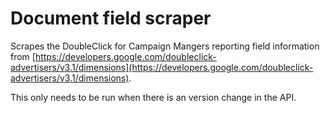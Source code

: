 # Document field scraper

Scrapes the DoubleClick for Campaign Mangers reporting field information from [https://developers.google.com/doubleclick-advertisers/v3.1/dimensions](https://developers.google.com/doubleclick-advertisers/v3.1/dimensions).

This only needs to be run when there is an version change in the API.
